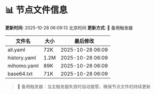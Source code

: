 # 📊 节点文件信息

**更新时间**: 2025-10-28 06:09:13 北京时间
**更新方式**: 🔄 备用触发器

| 文件名 | 大小 | 最后修改 |
|--------|------|----------|
| all.yaml | 72K | 2025-10-28 06:09 |
| history.yaml | 1.2M | 2025-10-28 06:09 |
| mihomo.yaml | 89K | 2025-10-28 06:09 |
| base64.txt | 71K | 2025-10-28 06:09 |

> 🔄 备用触发器：当主触发器失效时自动接管，确保节点文件的持续更新
